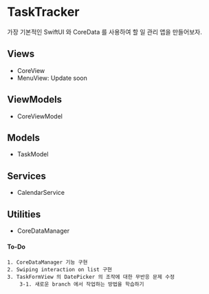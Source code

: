 #  TaskTracker
가장 기본적인 SwiftUI 와 CoreData 를 사용하여 할 일 관리 앱을 만들어보자.

## Views
* CoreView
* MenuView: Update soon

## ViewModels
* CoreViewModel

## Models
* TaskModel

## Services
* CalendarService

## Utilities
* CoreDataManager


#### To-Do
    1. CoreDataManager 기능 구현
    2. Swiping interaction on list 구현
    3. TaskFormView 의 DatePicker 의 조작에 대한 무반응 문제 수정
        3-1. 새로운 branch 에서 작업하는 방법을 학습하기

